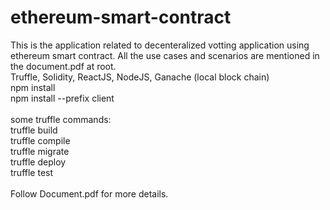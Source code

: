# ethereum-smart-contract
This is the application related to decenteralized votting application using ethereum smart contract. All the use cases and scenarios are mentioned in the document.pdf at root. <br/>
Truffle, Solidity, ReactJS, NodeJS, Ganache (local block chain) <br/>
npm install <br/>
npm install --prefix client<br/>
<br/>
some truffle commands:<br/>
truffle build<br/>
truffle compile<br/>
truffle migrate<br/>
truffle deploy<br/>
truffle test<br/>
<br/>
Follow Document.pdf for more details.
